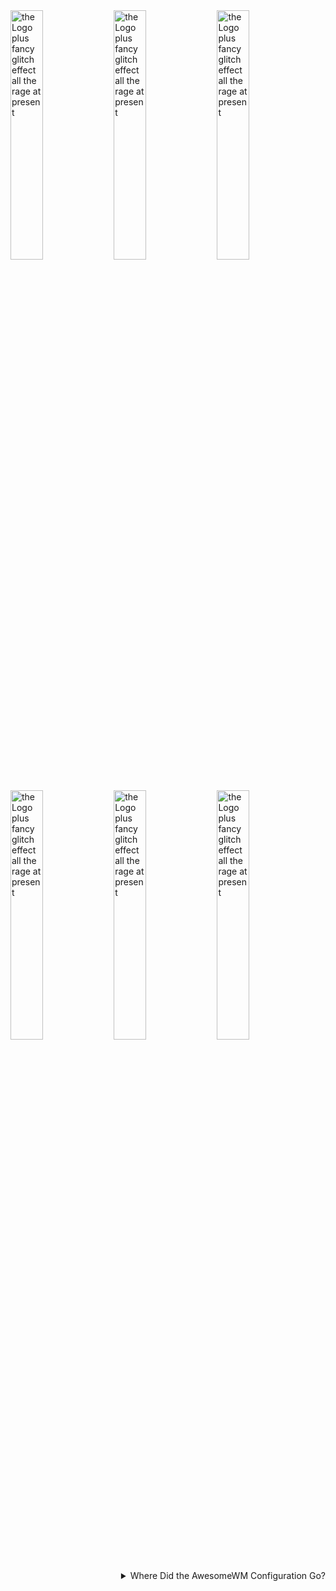 
<div style="inline-block">
<img src="https://github.com/the-Electric-Tantra-Linux/.github/blob/main/profile/logo.gif?raw=true" alt="the Logo plus fancy glitch effect all the rage at present" width="32%" />
  <img src="https://github.com/the-Electric-Tantra-Linux/.github/blob/main/profile/logo.gif?raw=true" alt="the Logo plus fancy glitch effect all the rage at present" width="32%" />
  <img src="https://github.com/the-Electric-Tantra-Linux/.github/blob/main/profile/logo.gif?raw=true" alt="the Logo plus fancy glitch effect all the rage at present" width="32%" />
  <br/>
  <img src="https://github.com/the-Electric-Tantra-Linux/.github/blob/main/profile/logo.gif?raw=true" alt="the Logo plus fancy glitch effect all the rage at present" width="32%" />
  <img src="https://github.com/the-Electric-Tantra-Linux/.github/blob/main/profile/logo.gif?raw=true" alt="the Logo plus fancy glitch effect all the rage at present" width="32%" />
  <img src="https://github.com/the-Electric-Tantra-Linux/.github/blob/main/profile/logo.gif?raw=true" alt="the Logo plus fancy glitch effect all the rage at present" width="32%" />
  <br/>
<div width="50%" style="float:right">
<details>
  <summary>
Where Did the AwesomeWM Configuration Go?
  </summary>

<p> For now, it is set to private. When it is ready it will be made public again. </p>

</details>


  
  </div>
  
  
  </div>

